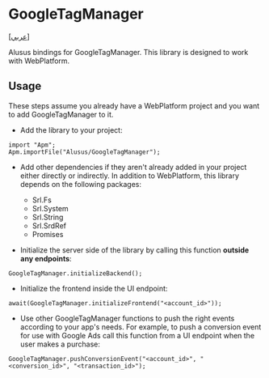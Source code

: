 # GoogleTagManager
[[عربي]](readme.ar.md)

Alusus bindings for GoogleTagManager. This library is designed to work with WebPlatform.

## Usage

These steps assume you already have a WebPlatform project and you want to add GoogleTagManager to it.

* Add the library to your project:

```
import "Apm";
Apm.importFile("Alusus/GoogleTagManager");
```

* Add other dependencies if they aren't already added in your project either directly or indirectly.
  In addition to WebPlatform, this library depends on the following packages:
  * Srl.Fs
  * Srl.System
  * Srl.String
  * Srl.SrdRef
  * Promises

* Initialize the server side of the library by calling this function **outside any endpoints**:

```
GoogleTagManager.initializeBackend();
```

* Initialize the frontend inside the UI endpoint:

```
await(GoogleTagManager.initializeFrontend("<account_id>"));
```

* Use other GoogleTagManager functions to push the right events according to your app's needs. For example, to push
  a conversion event for use with Google Ads call this function from a UI endpoint when the user makes a purchase:

```
GoogleTagManager.pushConversionEvent("<account_id>", "<conversion_id>", "<transaction_id>");
```

